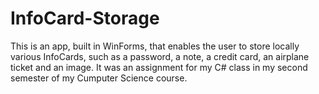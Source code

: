 # InfoCard-Storage
This is an app, built in WinForms, that enables the user to store locally various InfoCards, such as a password, a note, a credit card, an airplane ticket and an image. It was an assignment for my C# class in my second semester of my Cumputer Science course.

